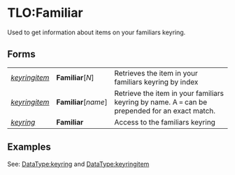 # TLO:Familiar

Used to get information about items on your familiars keyring.

## Forms

|  |  |  |
| :--- | :--- | :--- |
| [_keyringitem_](../data-types/datatype-keyringitem.md) | **Familiar**[_N_] | Retrieves the item in your familiars keyring by index |
| [_keyringitem_](../data-types/datatype-keyringitem.md) | **Familiar**[_name_] | Retrieve the item in your familiars keyring by name. A `=` can be prepended for an exact match. |
| [_keyring_](../data-types/datatype-keyring.md) | **Familiar** | Access to the familiars keyring |

## Examples

See: [DataType:keyring](../data-types/datatype-keyring.md) and [DataType:keyringitem](../data-types/datatype-keyringitem.md)

